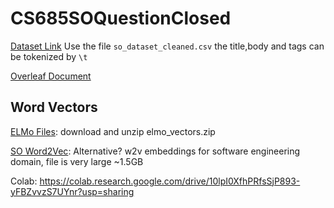 # CS685SOQuestionClosed

[Dataset Link](https://drive.google.com/file/d/1cAU5hDfhKXxMdyICd3o6WapxIhR79n0E/view)
Use the file `so_dataset_cleaned.csv` the title,body and tags can be tokenized by `\t`

[Overleaf Document](https://www.overleaf.com/6594515477bcsgcmxqqctt)

## Word Vectors
[ELMo Files](https://drive.google.com/drive/folders/1iEEMr2DYofulK2F5pSErOPf5ggrEqtJt): download and unzip elmo_vectors.zip

[SO Word2Vec](https://github.com/vefstathiou/SO_word2vec): Alternative? w2v embeddings for software engineering domain, file is very large ~1.5GB

Colab: https://colab.research.google.com/drive/10lpI0XfhPRfsSjP893-yFBZvvzS7UYnr?usp=sharing
